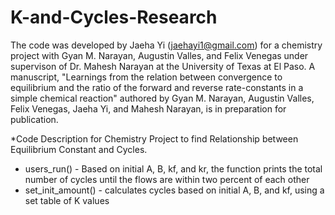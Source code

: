 # K-and-Cycles-Research
The code was developed by Jaeha Yi (jaehayi1@gmail.com) for a chemistry project with Gyan M. Narayan, Augustin Valles, and Felix Venegas under supervison of Dr. Mahesh Narayan at the University of Texas at El Paso. A manuscript, "Learnings from the relation between convergence to equilibrium and the ratio of the forward and reverse rate-constants in a simple chemical reaction" authored by Gyan M. Narayan, Augustin Valles, Felix Venegas, Jaeha Yi, and Mahesh Narayan, is in preparation for publication.


*Code Description for Chemistry Project to find Relationship between Equilibrium Constant and Cycles.
- users_run() - Based on initial A, B, kf, and kr, the function prints the total number of cycles until the flows are within two percent of each other
- set_init_amount() - calculates cycles based on initial A, B, and kf, using a set table of K values

